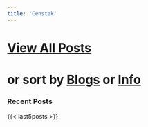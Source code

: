 ```yaml
---
title: 'Censtek'
---
```


# [View All Posts](/all-posts/)

# or sort by [Blogs](/tags/blogs) or [Info](/tags/info)
### Recent Posts

{{< last5posts >}}